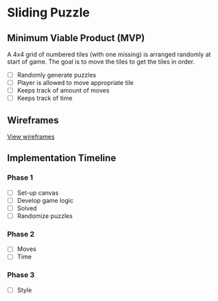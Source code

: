 # Sliding Puzzle

## Minimum Viable Product (MVP)

A 4x4 grid of numbered tiles (with one missing) is arranged randomly at start of game. The goal is to move the tiles to get the tiles in order.

- [ ] Randomly generate puzzles
- [ ] Player is allowed to move appropriate tile
- [ ] Keeps track of amount of moves
- [ ] Keeps track of time

## Wireframes

[View wireframes](./docs/wireframes.md)


## Implementation Timeline

### Phase 1  

- [ ] Set-up canvas
- [ ] Develop game logic
 - [ ] Solved
 - [ ] Randomize puzzles

### Phase 2

- [ ] Moves
- [ ] Time

### Phase 3  

- [ ] Style
